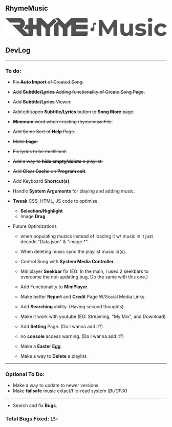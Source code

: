 ## RhymeMusic
![](Pages/Assets/LogoLinearDark.png "RhymeMusic Logo")
## DevLog
---
### To do:
- ~~Fix **Auto Import** of Created Song.~~
- ~~Add **Subtitle/Lyrics** Adding functionality of Create Song Page.~~
- ~~Add **Subtitle/Lyrics** Viewer.~~
- ~~Add edit/open **Subtitle/Lyrics** button to **Song More** page.~~
- ~~**Minimum** word when creating rhymemusicFile.~~
- ~~Add Some Sort of **Help** Page.~~
- ~~Make **Logo**.~~
- ~~Fix lyrics to be multilined.~~
- ~~Add a way to **hide empty/delete** a playlist.~~
- ~~Add **Clear Cache** on **Program exit**~~.
- Add Keyboard **Shortcut(s)**.
- Handle **System Arguments** for playing and adding music.

- **Tweak** CSS, HTML, JS code to optimize.
    - ~~**Selection/Highlight**~~
    - Image **Drag**

- Future Optimizations
    - when populating musics instead of loading it w\ music in it just decode "Data json" & "image.*".
    - When deleting music sync the playlist music id(s).
    - Control Song with **System Media Controller**.
    - Miniplayer **Seekbar** fix (EG: In the main, I used 2 seekbars to overcome the not-updating bug. Do the same with this one.)

    - Add Functionality to **MiniPlayer**.
    - Make better **Report** and **Credit** Page W/Social Media Links.
    - Add **Searching** ability. (Having second thoughts)
    - Make it work with youtube (EG: Streaming, "My Mix", and Download)
    - Add **Setting** Page. (Do I wanna add it?)
    - no **console** access warning. (Do I wanna add it?)
    - Make a **Easter Egg**.
    - Make a way to **Delete** a playlist.

---
### Optional To Do:
- Make a way to update to newer versions
- Make **failsafe** music extact/file-read system *(BUGFIX)*
---
- Search and fix **Bugs**.
### Total Bugs Fixed: `15+`